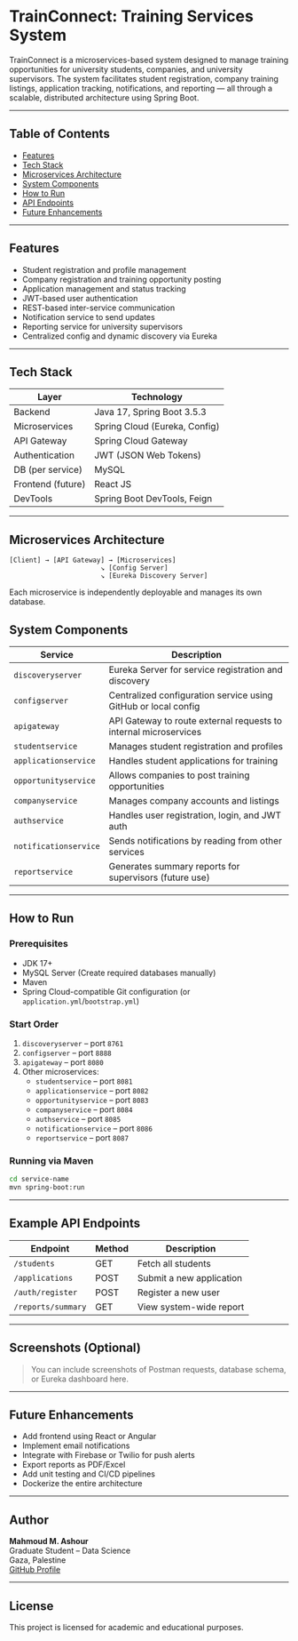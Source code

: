 
# TrainConnect: Training Services System

TrainConnect is a microservices-based system designed to manage training opportunities for university students, companies, and university supervisors. The system facilitates student registration, company training listings, application tracking, notifications, and reporting — all through a scalable, distributed architecture using Spring Boot.

---

## Table of Contents

- [Features](#features)
- [Tech Stack](#tech-stack)
- [Microservices Architecture](#microservices-architecture)
- [System Components](#system-components)
- [How to Run](#how-to-run)
- [API Endpoints](#api-endpoints)
- [Future Enhancements](#future-enhancements)

---

## Features

- Student registration and profile management
- Company registration and training opportunity posting
- Application management and status tracking
- JWT-based user authentication
- REST-based inter-service communication
- Notification service to send updates
- Reporting service for university supervisors
- Centralized config and dynamic discovery via Eureka

---

## Tech Stack

| Layer              | Technology                     |
|-------------------|--------------------------------|
| Backend           | Java 17, Spring Boot 3.5.3     |
| Microservices     | Spring Cloud (Eureka, Config)  |
| API Gateway       | Spring Cloud Gateway           |
| Authentication    | JWT (JSON Web Tokens)        |
| DB (per service)  | MySQL                          |
| Frontend (future) | React JS                       |
| DevTools          | Spring Boot DevTools, Feign    |

---

## Microservices Architecture

```
[Client] → [API Gateway] → [Microservices]
                       ↘︎ [Config Server]
                       ↘︎ [Eureka Discovery Server]
```

Each microservice is independently deployable and manages its own database.


## System Components

| Service              | Description |
|----------------------|-------------|
| `discoveryserver`    | Eureka Server for service registration and discovery |
| `configserver`       | Centralized configuration service using GitHub or local config |
| `apigateway`         | API Gateway to route external requests to internal microservices |
| `studentservice`     | Manages student registration and profiles |
| `applicationservice` | Handles student applications for training |
| `opportunityservice` | Allows companies to post training opportunities |
| `companyservice`     | Manages company accounts and listings |
| `authservice`        | Handles user registration, login, and JWT auth |
| `notificationservice`| Sends notifications by reading from other services |
| `reportservice`      | Generates summary reports for supervisors (future use) |

---

##  How to Run

### Prerequisites

- JDK 17+
- MySQL Server (Create required databases manually)
- Maven
- Spring Cloud-compatible Git configuration (or `application.yml`/`bootstrap.yml`)

### Start Order

1. `discoveryserver` – port `8761`
2. `configserver` – port `8888`
3. `apigateway` – port `8080`
4. Other microservices:
   - `studentservice` – port `8081`
   - `applicationservice` – port `8082`
   - `opportunityservice` – port `8083`
   - `companyservice` – port `8084`
   - `authservice` – port `8085`
   - `notificationservice` – port `8086`
   - `reportservice` – port `8087`

### Running via Maven

```bash
cd service-name
mvn spring-boot:run
```

---

## Example API Endpoints

| Endpoint | Method | Description |
|----------|--------|-------------|
| `/students` | GET | Fetch all students |
| `/applications` | POST | Submit a new application |
| `/auth/register` | POST | Register a new user |
| `/reports/summary` | GET | View system-wide report |

---

## Screenshots (Optional)

> You can include screenshots of Postman requests, database schema, or Eureka dashboard here.

---

## Future Enhancements

- Add frontend using React or Angular
- Implement email notifications
- Integrate with Firebase or Twilio for push alerts
- Export reports as PDF/Excel
- Add unit testing and CI/CD pipelines
- Dockerize the entire architecture

---

## Author

**Mahmoud M. Ashour**  
Graduate Student – Data Science  
Gaza, Palestine  
[GitHub Profile](https://github.com/Mahmoud11Ashour)

---

## License

This project is licensed for academic and educational purposes.
